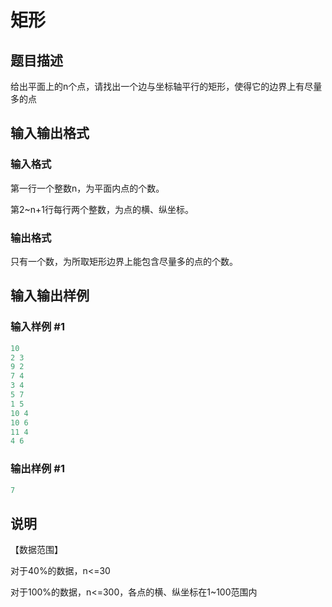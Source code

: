 # 矩形

## 题目描述

给出平面上的n个点，请找出一个边与坐标轴平行的矩形，使得它的边界上有尽量多的点

## 输入输出格式

### 输入格式

第一行一个整数n，为平面内点的个数。

第2~n+1行每行两个整数，为点的横、纵坐标。

### 输出格式

只有一个数，为所取矩形边界上能包含尽量多的点的个数。

## 输入输出样例

### 输入样例 #1

```cpp
10
2 3
9 2
7 4
3 4
5 7
1 5
10 4
10 6
11 4
4 6

```
### 输出样例 #1

```cpp
7
```


## 说明

【数据范围】

对于40%的数据，n<=30

对于100%的数据，n<=300，各点的横、纵坐标在1~100范围内

